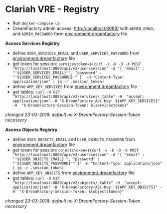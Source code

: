Clariah VRE - Registry
===

- Run `docker-compose up`
- DreamFactory admin access: [http://localhost:8089/](http://localhost:8089/) with `ADMIN_EMAIL` and `ADMIN_PASSWORD` form [environment.dreamfactory](environment.dreamfactory) file

**Access Services Registry**

- define `USER_SERVICES_EMAIL` and `USER_SERVICES_PASSWORD` from [environment.dreamfactory](environment.dreamfactory) file
- get token for session: `servicestoken=$(curl -s -k -3 -X POST "http://localhost:8089/api/v2/user/session" -d '{ "email" : "'${USER_SERVICES_EMAIL}'", "password" : "'${USER_SERVICES_PASSWORD}'" }' -H "Content-Type: application/json" | jq -r .session_token)`
- define `APP_KEY_SERVICES` from [environment.dreamfactory](environment.dreamfactory) file
- get tables: `curl -X GET "http://localhost:8089/api/v2/services/_table" -H  "accept: application/json" -H "X-DreamFactory-Api-Key: ${APP_KEY_SERVICES}" -H  "X-DreamFactory-Session-Token: ${servicestoken}"`

*changed 23-03-2018: default no X-DreamFactory-Session-Token necessary*

**Access Objects Registry**

- define `USER_OBJECTS_EMAIL` and `USER_OBJECTS_PASSWORD` from [environment.dreamfactory](environment.dreamfactory) file
- get token for session: `objectstoken=$(curl -s -k -3 -X POST "http://localhost:8089/api/v2/user/session" -d '{ "email" : "'${USER_OBJECTS_EMAIL}'", "password" : "'${USER_OBJECTS_PASSWORD}'" }' -H "Content-Type: application/json" | jq -r .session_token)`
- define `APP_KEY_OBJECTS` from [environment.dreamfactory](environment.dreamfactory) file
- get tables: `curl -X GET "http://localhost:8089/api/v2/objects/_table" -H  "accept: application/json" -H "X-DreamFactory-Api-Key: ${APP_KEY_OBJECTS}" -H  "X-DreamFactory-Session-Token: ${objectstoken}"`

*changed 23-03-2018: default no X-DreamFactory-Session-Token necessary*





